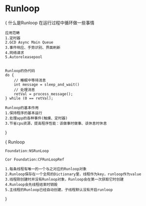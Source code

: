 #  Runloop

{
    什么是Runloop
    在运行过程中循环做一些事情
    
    应用范畴
    1.定时器
    2.GCD Async Main Queue
    3.事件响应、手势识别、界面刷新
    4.网络请求
    5.Autoreleasepool
    
    
    Runloop的伪代码
    do {
        // 睡眠中等待消息
        int message = sleep_and_wait()
        // 处理消息
        retVal = process_message();
    } while (0 == retVal);
    
    Runloop的基本作用
    1.保持程序的基本运行
    2.处理app的各种事件(触摸、定时器)
    3.节省cpu资源，提高程序性能：该做事时做事、该休息时休息
}
    
{
    Runloop
    
    Foundation:NSRunLoop
    
    Cor Foundation:CFRunLoopRef
    
    1.每条线程有唯一的一个与之对应的Runloop对象
    2.Runloop保存在一个全局的Dictionary里，线程作为key，runloop作为value
    3.线程刚创建时并没有Runloop对象，Runloop会在第一次获取它时创建
    4.Runloop会先线程结束时销毁
    5.主线程的Runloop已经自动创建，子线程默认没有开启runloop
}

